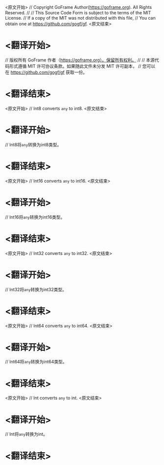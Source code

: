 
<原文开始>
// Copyright GoFrame Author(https://goframe.org). All Rights Reserved.
//
// This Source Code Form is subject to the terms of the MIT License.
// If a copy of the MIT was not distributed with this file,
// You can obtain one at https://github.com/gogf/gf.
<原文结束>

# <翻译开始>
// 版权所有 GoFrame 作者（https://goframe.org）。保留所有权利。
//
// 本源代码形式遵循 MIT 许可协议条款。如果随此文件未分发 MIT 许可副本，
// 您可以在 https://github.com/gogf/gf 获取一份。
# <翻译结束>







<原文开始>
// Int8 converts `any` to int8.
<原文结束>

# <翻译开始>
// Int8将`any`转换为int8类型。
# <翻译结束>


<原文开始>
// Int16 converts `any` to int16.
<原文结束>

# <翻译开始>
// Int16将`any`转换为int16类型。
# <翻译结束>


<原文开始>
// Int32 converts `any` to int32.
<原文结束>

# <翻译开始>
// Int32将`any`转换为int32类型。
# <翻译结束>


<原文开始>
// Int64 converts `any` to int64.
<原文结束>

# <翻译开始>
// Int64将`any`转换为int64类型。
# <翻译结束>


<原文开始>
// Int converts `any` to int.
<原文结束>

# <翻译开始>
// Int将`any`转换为int。
# <翻译结束>

